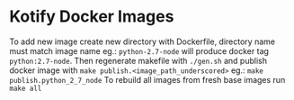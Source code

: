 # Kotify Docker Images

To add new image create new directory with Dockerfile, directory name must match image name eg.: `python-2.7-node` will produce docker tag `python:2.7-node`.
Then regenerate makefile with `./gen.sh` and publish docker image with `make publish.<image_path_underscored>` eg.: `make publish.python_2_7_node`
To rebuild all images from fresh base images run `make all`
